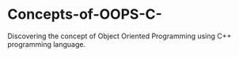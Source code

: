 # Concepts-of-OOPS-C-
Discovering the concept of Object Oriented Programming using C++ programming language.
